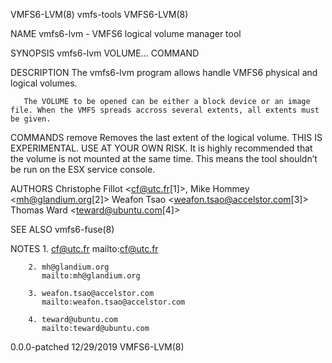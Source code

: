 VMFS6-LVM(8)                                                                               vmfs-tools                                                                              VMFS6-LVM(8)

NAME
       vmfs6-lvm - VMFS6 logical volume manager tool

SYNOPSIS
       vmfs6-lvm VOLUME... COMMAND

DESCRIPTION
       The vmfs6-lvm program allows handle VMFS6 physical and logical volumes.

       The VOLUME to be opened can be either a block device or an image file. When the VMFS spreads accross several extents, all extents must be given.

COMMANDS
       remove
           Removes the last extent of the logical volume. THIS IS EXPERIMENTAL. USE AT YOUR OWN RISK. It is highly recommended that the volume is not mounted at the same time. This means the
           tool shouldn’t be run on the ESX service console.

AUTHORS
       Christophe Fillot <cf@utc.fr[1]>, Mike Hommey <mh@glandium.org[2]> Weafon Tsao <weafon.tsao@accelstor.com[3]> Thomas Ward <teward@ubuntu.com[4]>

SEE ALSO
       vmfs6-fuse(8)

NOTES
        1. cf@utc.fr
           mailto:cf@utc.fr

        2. mh@glandium.org
           mailto:mh@glandium.org

        3. weafon.tsao@accelstor.com
           mailto:weafon.tsao@accelstor.com

        4. teward@ubuntu.com
           mailto:teward@ubuntu.com

  0.0.0-patched                                                                            12/29/2019                                                                              VMFS6-LVM(8)
